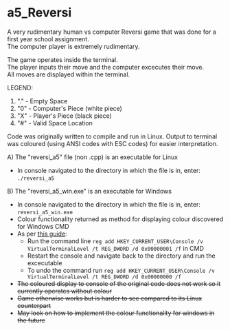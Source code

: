 # a5_Reversi

A very rudimentary human vs computer Reversi game that was done for a first year school assignment. \
The computer player is extremely rudimentary.

The game operates inside the terminal. \
The player inputs their move and the computer excecutes their move. \
All moves are displayed within the terminal.

LEGEND:
1) "." - Empty Space
2) "0" - Computer's Piece (white piece)
3) "X" - Player's Piece (black piece)
4) "#" - Valid Space Location

Code was originally written to compile and run in Linux. Output to terminal was coloured (using ANSI codes with ESC codes) for easier interpretation.

A) The "reversi_a5" file (non .cpp) is an executable for Linux
   - In console navigated to the directory in which the file is in, enter: `./reversi_a5`

B) The "reversi_a5_win.exe" is an executable for Windows
   - In console navigated to the directory in which the file is in, enter: `reversi_a5_win.exe`
   - Colour functionality returned as method for displaying colour discovered for Windows CMD
   - As per [this guide](https://docs.github.com/en/github/writing-on-github/getting-started-with-writing-and-formatting-on-github/basic-writing-and-formatting-syntax):
     - Run the command line `reg add HKEY_CURRENT_USER\Console /v VirtualTerminalLevel /t REG_DWORD /d 0x00000001 /f` in CMD
     - Restart the console and navigate back to the directory and run the excecutable
     - To undo the command run `reg add HKEY_CURRENT_USER\Console /v VirtualTerminalLevel /t REG_DWORD /d 0x00000000 /f`
   - ~~The coloured display to console of the original code does not work so it currently operates without colour~~
   - ~~Game otherwise works but is harder to see compared to its Linux counterpart~~
   - ~~May look on how to implement the colour functionality for windows in the future~~ 

